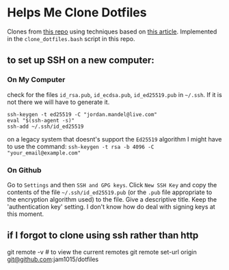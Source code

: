 # Helps Me Clone Dotfiles

Clones from [this repo](https://github.com/jam1015/dotfiles) using techniques based on [this article](https://www.ackama.com/what-we-think/the-best-way-to-store-your-dotfiles-a-bare-git-repository-explained/). Implemented in the `clone_dotfiles.bash` script in this repo.

## to set up SSH on a new computer:


### On My Computer
check for the files `id_rsa.pub`, `id_ecdsa.pub`, `id_ed25519.pub` in `~/.ssh`.  If it is not there we will have to generate it.

```
ssh-keygen -t ed25519 -C "jordan.mandel@live.com"
eval "$(ssh-agent -s)"
ssh-add ~/.ssh/id_ed25519
```

on a legacy system that doesnt's support the `Ed25519` algorithm I might have to use the command:
`ssh-keygen -t rsa -b 4096 -C "your_email@example.com"`

### On Github

Go to `Settings` and then `SSH and GPG keys`. Click `New SSH Key` and copy the contents of the file `~/.ssh/id_ed25519.pub` (or the `.pub` file appropriate to the encryption algorithm used) to the file.  Give a descriptive title. Keep the 'authentication key' setting. I don't know how do deal with signing keys at this moment.


## if I forgot to clone using ssh rather than http
git remote -v # to view the current remotes
git remote set-url origin git@github.com:jam1015/dotfiles
```
